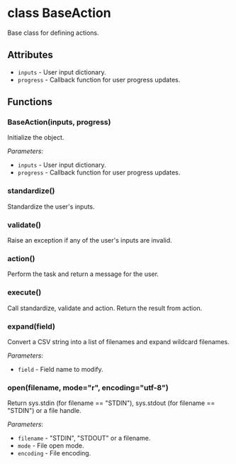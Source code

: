 # class BaseAction

Base class for defining actions.

## Attributes

* `inputs` - User input dictionary.
* `progress` - Callback function for user progress updates.

## Functions

### BaseAction(inputs, progress)

Initialize the object.

_Parameters_:

* `inputs` - User input dictionary.
* `progress` - Callback function for user progress updates.

### standardize()

Standardize the user's inputs.

### validate()

Raise an exception if any of the user's inputs are invalid.

### action()

Perform the task and return a message for the user.

### execute()

Call standardize, validate and action. Return the result from action.

### expand(field)

Convert a CSV string into a list of filenames and expand wildcard filenames.

_Parameters_:

* `field` - Field name to modify.

### open(filename, mode="r", encoding="utf-8")

Return sys.stdin (for filename == "STDIN"), sys.stdout (for filename == "STDIN") or a file handle.

_Parameters_:

* `filename` - "STDIN", "STDOUT" or a filename.
* `mode` - File open mode.
* `encoding` - File encoding.

